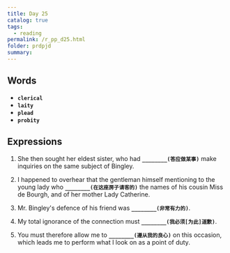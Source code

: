 ```yaml
---
title: Day 25
catalog: true
tags: 
  - reading
permalink: /r_pp_d25.html
folder: prdpjd
summary: 
---
```


## Words

-   <b data-toggle="tooltip" data-original-title="{{site.data.glossary.clerical}}">`clerical`</b>
-   <b data-toggle="tooltip" data-original-title="{{site.data.glossary.laity}}">`laity`</b>
-   <b data-toggle="tooltip" data-original-title="{{site.data.glossary.plead}}">`plead`</b>
-   <b data-toggle="tooltip" data-original-title="{{site.data.glossary.probity}}">`probity`</b>


## Expressions

1.  She then sought her eldest sister, who had <b data-toggle="tooltip" data-original-title="{{site.data.answers.d25_a}}">`________(答应做某事)`</b> make inquiries on the same subject of Bingley.

2.  I happened to overhear that the gentleman himself mentioning to the young lady who <b data-toggle="tooltip" data-original-title="{{site.data.answers.d25_b}}">`________(在这座房子请客的)`</b> the names of his cousin Miss de Bourgh, and of her mother Lady Catherine.

3.  Mr. Bingley's defence of his friend  was <b data-toggle="tooltip" data-original-title="{{site.data.answers.d25_c}}">`________(非常有力的)`</b>.

4.  My total ignorance of the connection must <b data-toggle="tooltip" data-original-title="{{site.data.answers.d25_d}}">`________(我必须[为此]道歉)`</b>.

5.  You must therefore allow me to <b data-toggle="tooltip" data-original-title="{{site.data.answers.d25_e}}">`________(遵从我的良心)`</b> on this occasion, which leads me to perform what I look on as a point of duty.